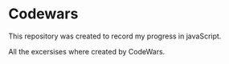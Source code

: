 # Codewars

This repository was created to record my progress in javaScript.

All the excersises where created by CodeWars.
